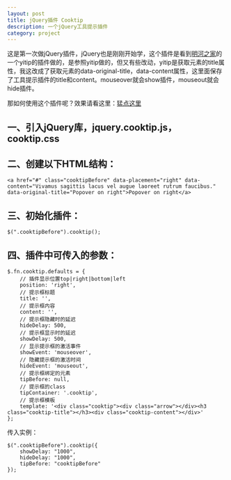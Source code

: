 ```yaml
---
layout: post
title: jQuery插件 Cooktip
description: 一个jQuery工具提示插件
category: project
---
```


这是第一次做jQuery插件，jQuery也是刚刚开始学，这个插件是看到[明河之家](http://www.36ria.com/2827)的一个yitip的插件做的，是参照yitip做的，但又有些改动，yitip是获取元素的title属性，我这改成了获取元素的data-original-title，data-content属性，这里面保存了工具提示插件的title和content。mouseover就会show插件，mouseout就会hide插件。

那如何使用这个插件呢？效果请看这里：[猛点这里](http://cookfront.github.io/demo/cooktip/index.html)

## 一、引入jQuery库，jquery.cooktip.js，cooktip.css

  <link rel="stylesheet" type="text/css" href="./css/cooktip.css">
	<script type="text/javascript" src="./js/jquery-2.0.1.js"></script>
	<script type="text/javascript" src="./js/jquery.cooktip.js"></script>
	
## 二、创建以下HTML结构：

	<a href="#" class="cooktipBefore" data-placement="right" data-content="Vivamus sagittis lacus vel augue laoreet rutrum faucibus." data-original-title="Popover on right">Popover on right</a>

## 三、初始化插件：

	$(".cooktipBefore").cooktip();
	
## 四、插件中可传入的参数：

	$.fn.cooktip.defaults = {
 		// 插件显示位置top|right|bottom|left
 		position: 'right',
 		// 提示框标题
 		title: '',
 		// 提示框内容
 		content: '',
 		// 提示框隐藏时的延迟
 		hideDelay: 500,
 		// 提示框显示时的延迟
 		showDelay: 500,
 		// 显示提示框的激活事件
 		showEvent: 'mouseover',
 		// 隐藏提示框的激活时间
 		hideEvent: 'mouseout',
 		// 提示框绑定的元素
 		tipBefore: null,
 		// 提示框的class
 		tipContainer: '.cooktip',
 		// 提示框模板
 		template: '<div class="cooktip"><div class="arrow"></div><h3 class="cooktip-title"></h3><div class="cooktip-content"></div>'
 	};
	
传入实例：

	$(".cooktipBefore").cooktip({
		showDelay: "1000",
		hideDelay: "1000",
		tipBefore: "cooktipBefore"
	});

